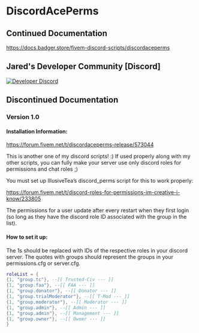 # DiscordAcePerms
## Continued Documentation
https://docs.badger.store/fivem-discord-scripts/discordaceperms

## Jared's Developer Community [Discord]
[![Developer Discord](https://discordapp.com/api/guilds/597445834153525298/widget.png?style=banner4)](https://discord.com/invite/WjB5VFz)

## Discontinued Documentation
### Version 1.0

#### Installation Information:

https://forum.fivem.net/t/discordaceperms-release/573044

This is another one of my discord scripts! :) If used properly along with my other scripts, you can fully make your server use only discord roles for permissions and chat roles ;)

You must set up IllusiveTea’s discord_perms script for this to work properly:

https://forum.fivem.net/t/discord-roles-for-permissions-im-creative-i-know/233805

The permissions for a user update after every restart when they first login (so long as they have the discord role ID associated with the group in the list).

#### How to set it up:


The 1s should be replaced with IDs of the respective roles in your discord server. The quotes with groups should represent the groups in your permissions.cfg or server.cfg.
```lua
roleList = {
{1, "group.tc"}, --[[ Trusted-Civ --- ]] 
{1, "group.faa"}, --[[ FAA --- ]]
{1, "group.donator"}, --[[ Donator --- ]]
{1, "group.trialModerator"}, --[[ T-Mod --- ]] 
{1, "group.moderator"}, --[[ Moderator --- ]]
{1, "group.admin"}, --[[ Admin --- ]]
{1, "group.admin"}, --[[ Management --- ]]
{1, "group.owner"}, --[[ Owner --- ]]
}
